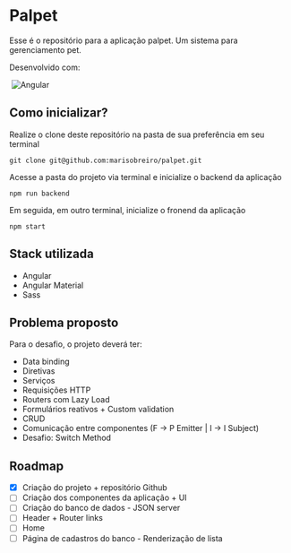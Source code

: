 # Palpet

Esse é o repositório para a aplicação palpet. Um sistema para gerenciamento pet.

Desenvolvido com:

&nbsp;![Angular](https://img.shields.io/badge/angular-%23DD0031.svg?style=for-the-badge&logo=angular&logoColor=white)

## Como inicializar?
Realize o clone deste repositório na pasta de sua preferência em seu terminal

`git clone git@github.com:marisobreiro/palpet.git`


Acesse a pasta do projeto via terminal e inicialize o backend da aplicação

`npm run backend`


Em seguida, em outro terminal, inicialize o fronend da aplicação

`npm start`

## Stack utilizada
 - Angular
 - Angular Material
 - Sass

 ## Problema proposto
 Para o desafio, o projeto deverá ter:

 - Data binding
 - Diretivas
 - Serviços
 - Requisições HTTP
 - Routers com Lazy Load
 - Formulários reativos + Custom validation
 - CRUD
 - Comunicação entre componentes (F -> P Emitter | I -> I Subject)
 - Desafio: Switch Method

## Roadmap
- [x] Criação do projeto + repositório Github
- [ ] Criação dos componentes da aplicação + UI
- [ ] Criação do banco de dados - JSON server
- [ ] Header + Router links
- [ ] Home
- [ ] Página de cadastros do banco - Renderização de lista
